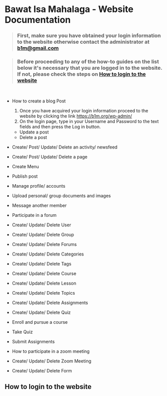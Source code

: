 # Bawat Isa Mahalaga - Website Documentation

> ### First, make sure you have obtained your login information to the website otherwise contact the administrator at b1m@gmail.com

> ### Before proceeding to any of the how-to guides on the list below it's necessary that you are logged in to the website. If not, please check the steps on [How to login to the website](#how-to-login-to-the-website)
&nbsp;
&nbsp;
- How to create a blog Post
  1. Once you have acquired your login information proceed to the website by clicking the link https://b1m.org/wp-admin/
  2. On the login page, type in your Username and Password to the text fields and then press the Log in button.
     
  - Update a post
  - Delete a post
			
- Create/ Post/ Update/ Delete an activity/ newsfeed			
- Create/ Post/ Update/ Delete a page			
- Create Menu			
- Publish post			
- Manage profile/ accounts			
- Upload personal/ group documents and images			
- Message another member			
- Participate in a forum			
- Create/ Update/ Delete User			
- Create/ Update/ Delete Group			
- Create/ Update/ Delete Forums			
- Create/ Update/ Delete Categories			
- Create/ Update/ Delete Tags			
- Create/ Update/ Delete Course			
- Create/ Update/ Delete Lesson			
- Create/ Update/ Delete Topics			
- Create/ Update/ Delete Assignments			
- Create/ Update/ Delete Quiz			
- Enroll and pursue a course			
- Take Quiz			
- Submit Assignments			
- How to participate in a zoom meeting			
- Create/ Update/ Delete Zoom Meeting			
- Create/ Update/ Delete Form			



## How to login to the website
